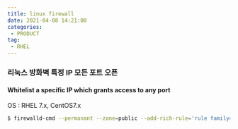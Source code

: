 ```yaml
---
title: linux firewall
date: 2021-04-08 14:21:00
categories:
 - PRODUCT
tag:
 - RHEL
---
```


### 리눅스 방화벽 특정 IP 모든 포트 오픈

#### Whitelist a specific IP which grants access to any port

OS : RHEL 7.x, CentOS7.x

```bash
$ firewalld-cmd --permanant --zone=public --add-rich-rule='rule family="ipv4" source address="xx.xx.xx" accept'
```

<!-- more -->